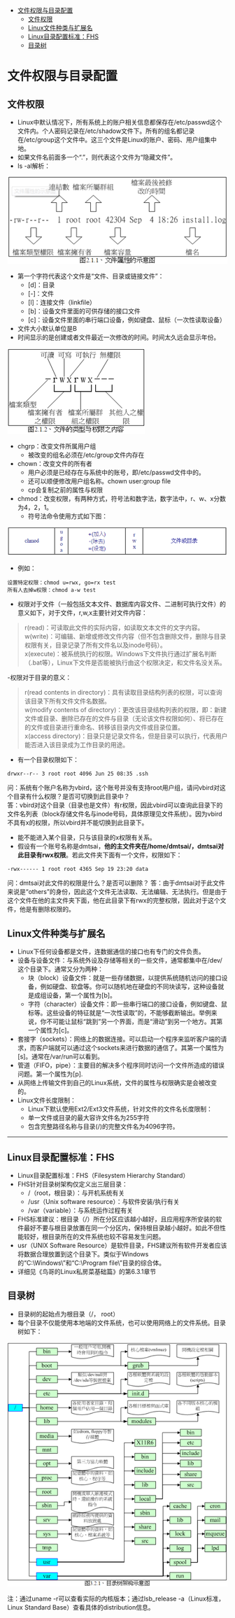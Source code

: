 
<!-- @import "[TOC]" {cmd="toc" depthFrom=1 depthTo=6 orderedList=false} -->

<!-- code_chunk_output -->

* [文件权限与目录配置](#文件权限与目录配置)
	* [文件权限](#文件权限)
	* [Linux文件种类与扩展名](#linux文件种类与扩展名)
	* [Linux目录配置标准：FHS](#linux目录配置标准fhs)
	* [目录树](#目录树)

<!-- /code_chunk_output -->

# 文件权限与目录配置

## 文件权限

- Linux中默认情况下，所有系统上的账户相关信息都保存在/etc/passwd这个文件内。个人密码记录在/etc/shadow文件下。所有的组名都记录在/etc/group这个文件中。这三个文件是Linux的账户、密码、用户组集中地。
- 如果文件名前面多一个“.”，则代表这个文件为“隐藏文件”。
- ls -al解析：

![image](images/fs11.png)

- 第一个字符代表这个文件是“文件、目录或链接文件”：
  - [d]：目录
  - [-]：文件
  - [l]：连接文件（linkfile）
  - [b]：设备文件里面的可供存储的接口文件
  - [c]：设备文件里面的串行端口设备，例如键盘、鼠标（一次性读取设备）
- 文件大小默认单位是B
- 时间显示的是创建或者文件最近一次修改的时间。时间太久远会显示年份。

![image](images/fs12.png)

- chgrp：改变文件所属用户组
  - 被改变的组名必须在/etc/group文件内存在
- chown：改变文件的所有者
  - 用户必须是已经存在与系统中的账号，即/etc/passwd文件中的。
  - 还可以顺便修改用户组名称。chown user:group file
  - cp会复制之前的属性与权限
- chmod：改变权限，有两种方式，符号法和数字法，数字法中，r、w、x分数为4，2，1。
  - 符号法命令使用方式如下图：
  
![image](images/fs13.png) 
  
- 例如：

```
设置特定权限：chmod u=rwx, go=rx test
所有人去掉w权限：chmod a-w test
```

- 权限对于文件（一般包括文本文件、数据库内容文件、二进制可执行文件）的意义如下，对于文件，r,w,x主要针对文件内容：

>r(read)：可读取此文件的实际内容，如读取文本文件的文字内容。  
w(write)：可编辑、新增或修改文件内容（但不包含删除文件，删除与目录权限有关，目录记录了所有文件名以及inode号码）。  
x(execute)：被系统执行的权限。Windows下文件执行通过扩展名判断（.bat等），Linux下文件是否能被执行由这个权限决定，和文件名没关系。

-权限对于目录的意义：

>r(read contents in directory)：具有读取目录结构列表的权限，可以查询该目录下所有文件文件名数据。  
w(modify contents of directory)：更改该目录结构列表的权限，即：新建文件或目录、删除已存在的文件与目录（无论该文件权限如何）、将已存在的文件或目录进行重命名、转移该目录内文件或目录位置。  
x(access directory)：目录只是记录文件名，但是目录可以执行，代表用户能否进入该目录成为工作目录的用途。

- 有一个目录权限如下：

```
drwxr--r-- 3 root root 4096 Jun 25 08:35 .ssh
```

  问：系统有个账户名称为vbird，这个账号并没有支持root用户组，请问vbird对这个目录有什么权限？是否可切换到此目录中？  
  答：vbird对这个目录（目录也是文件）有r权限，因此vbird可以查询此目录下的文件名列表（block存储文件名与inode号码，具体原理见文件系统）。因为vbird不具有x的权限，所以vbird并不能切换到此目录下。
- 能不能进入某个目录，只与该目录的x权限有关系。
- 假设有一个账号名称是dmtsai，**他的主文件夹在/home/dmtsai/，dmtsai对此目录有rwx权限**。若此文件夹下面有一个文件，权限如下：

```
-rwx------ 1 root root 4365 Sep 19 23:20 data
```

问：dmtsai对此文件的权限是什么？是否可以删除？
答：由于dmtsai对于此文件来说是“others”的身份，因此这个文件无法读取、无法编辑、无法执行。但是由于这个文件在他的主文件夹下面，他在此目录下有rwx的完整权限，因此对于这个文件，他是有删除权限的。

## Linux文件种类与扩展名 

- Linux下任何设备都是文件，连数据通信的接口也有专门的文件负责。
- 设备与设备文件：与系统外设及存储等相关的一些文件，通常都集中在/dev/这个目录下。通常又分为两种：
  - 块（block）设备文件：就是一些存储数据，以提供系统随机访问的接口设备，例如硬盘、软盘等。你可以随机地在硬盘的不同块读写，这种设备就是成组设备，第一个属性为[b]。
  - 字符（character）设备文件：即一些串行端口的接口设备，例如键盘、鼠标等。这些设备的特征就是“一次性读取”的，不能够截断输出。举例来说，你不可能让鼠标“跳到”另一个界面，而是“滑动”到另一个地方。其第一个属性为[c]。
- 套接字（sockets）：网络上的数据连接。可以启动一个程序来监听客户端的请求，而客户端就可以通过这个sockets来进行数据的通信了。其第一个属性为[s]。通常在/var/run可以看到。
- 管道（FIFO，pipe）：主要目的解决多个程序同时访问一个文件所造成的错误问题。第一个属性为[p].
- 从网络上传输文件到自己的Linux系统，文件的属性与权限确实是会被改变的。
- Linux文件长度限制：
  - Linux下默认使用Ext2/Ext3文件系统，针对文件的文件名长度限制：
  - 单一文件或目录的最大容许文件名为255字符
  - 包含完整路径名称与目录(/)的完整文件名为4096字符。

---

## Linux目录配置标准：FHS

- Linux目录配置标准：FHS（Filesystem Hierarchy Standard）
- FHS针对目录树架构仅定义出三层目录：
  - /（root，根目录）：与开机系统有关
  - /usr（Unix software resource）：与软件安装/执行有关
  - /var（variable）：与系统运作过程有关
- FHS标准建议：根目录（/）所在分区应该越小越好，且应用程序所安装的软件最好不要与根目录放置在同一个分区内，保持根目录越小越好。如此不但性能较好，根目录所在的文件系统也较不容易发生问题。
- usr（UNIX Software Resource）是软件目录，FHS建议所有软件开发者应该将数据合理放置到这个目录下。类似于Windows的“C:\Windows\”和“C:\Program file\”目录的综合体。
- 详细见《鸟哥的Linux私房菜基础篇》的第6.3.1章节

## 目录树

- 目录树的起始点为根目录（/， root）
- 每个目录不仅能使用本地端的文件系统，也可以使用网络上的文件系统。目录树如下：

![目录树结构](images/fs14.PNG)

注：通过uname -r可以查看实际的内核版本；通过lsb_release -a（Linux标准，Linux Standard Base）查看具体的distribution信息。